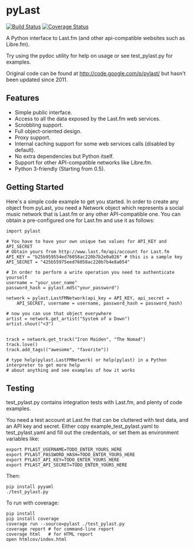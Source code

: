 pyLast
======

[![Build Status](https://travis-ci.org/hugovk/pylast.png?branch=master)](https://travis-ci.org/hugovk/pylast) [![Coverage Status](https://coveralls.io/repos/hugovk/pylast/badge.png?branch=master)](https://coveralls.io/r/hugovk/pylast?branch=master)

A Python interface to Last.fm (and other api-compatible websites such as Libre.fm).

Try using the pydoc utility for help on usage or see test_pylast.py for examples.

Original code can be found at http://code.google.com/p/pylast/ but hasn't been updated since 2011.

Features
--------

 * Simple public interface.
 * Access to all the data exposed by the Last.fm web services.
 * Scrobbling support.
 * Full object-oriented design.
 * Proxy support.
 * Internal caching support for some web services calls (disabled by default).
 * No extra dependencies but Python itself.
 * Support for other API-compatible networks like Libre.fm.
 * Python 3-friendly (Starting from 0.5).


Getting Started
---------------

Here's a simple code example to get you started. In order to create any object from pyLast, you need a Network object which represents a social music network that is Last.fm or any other API-compatible one. You can obtain a pre-configured one for Last.fm and use it as follows:

```
import pylast

# You have to have your own unique two values for API_KEY and API_SECRET
# Obtain yours from http://www.last.fm/api/account for Last.fm
API_KEY = "b25b959554ed76058ac220b7b2e0a026" # this is a sample key
API_SECRET = "425b55975eed76058ac220b7b4e8a054"

# In order to perform a write operation you need to authenticate yourself
username = "your_user_name"
password_hash = pylast.md5("your_password")

network = pylast.LastFMNetwork(api_key = API_KEY, api_secret =
    API_SECRET, username = username, password_hash = password_hash)

# now you can use that object everywhere
artist = network.get_artist("System of a Down")
artist.shout("<3")


track = network.get_track("Iron Maiden", "The Nomad")
track.love()
track.add_tags(("awesome", "favorite"))

# type help(pylast.LastFMNetwork) or help(pylast) in a Python interpreter to get more help
# about anything and see examples of how it works
```

Testing
-------

test_pylast.py contains integration tests with Last.fm, and plenty of code examples.

You need a test account at Last.fm that can be cluttered with test data, and an API key and secret. Either copy example_test_pylast.yaml to test_pylast.yaml and fill out the credentials, or set them as environment variables like:

```
export PYLAST_USERNAME=TODO_ENTER_YOURS_HERE
export PYLAST_PASSWORD_HASH=TODO_ENTER_YOURS_HERE
export PYLAST_API_KEY=TODO_ENTER_YOURS_HERE
export PYLAST_API_SECRET=TODO_ENTER_YOURS_HERE
```

Then:
```
pip install pyyaml
./test_pylast.py
```

To run with coverage:
```
pip install
pip install coverage
coverage run --source=pylast ./test_pylast.py
coverage report # for command-line report
coverage html   # for HTML report
open htmlcov/index.html
```
